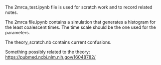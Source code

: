 The 2mrca_test.ipynb file is used for scratch work and to record related notes.

The 2mrca file.ipynb contains a simulation that generates a histogram for the least coalescent times.  The time scale should be the one used for the parameters.

The theory_scratch.nb contains current confusions.  

Something possibly related to the theory:
https://pubmed.ncbi.nlm.nih.gov/16048782/
